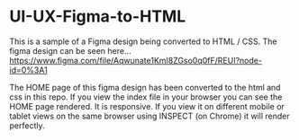 # UI-UX-Figma-to-HTML

This is a sample of a Figma design being converted to HTML / CSS.
The figma design can be seen here...
https://www.figma.com/file/Aqwunate1KmI8ZGso0q0fF/REUI?node-id=0%3A1

The HOME page of this figma design has been converted to the html and css in this repo. If you view the index file in your browser you can see the HOME page rendered.
It is responsive. If you view it on different mobile or tablet views on the same browser using INSPECT (on Chrome) it will render perfectly.

